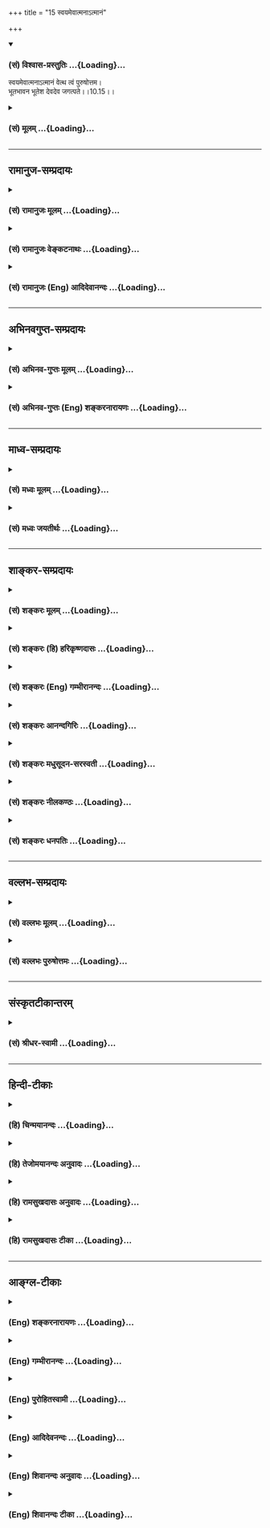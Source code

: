 +++
title = "15 स्वयमेवात्मनाऽत्मानं"

+++
<div class="js_include" newlevelforh1="3" title="(सं) विश्वास-प्रस्तुतिः" unfilled url="/purANam_vaiShNavam/mahAbhAratam/06-bhIShma-parva/03-bhagavad-gItA-parva/saMskRtam/vishvAsa-prastutiH/10_vibhUti-vistAra-yoga/15_svayamevAtmanA-tm.md">
<details open><summary><h3>(सं) विश्वास-प्रस्तुतिः ...{Loading}...</h3></summary>

स्वयमेवात्मनाऽत्मानं वेत्थ त्वं पुरुषोत्तम।  
भूतभावन भूतेश देवदेव जगत्पते।।10.15।।
</details>
</div>
<div class="js_include collapsed" newlevelforh1="3" title="(सं) मूलम्" unfilled url="/purANam_vaiShNavam/mahAbhAratam/06-bhIShma-parva/03-bhagavad-gItA-parva/saMskRtam/mUlam/10_vibhUti-vistAra-yoga/15_svayamevAtmanA-tm.md">
<details><summary><h3>(सं) मूलम् ...{Loading}...</h3></summary>

स्वयमेवात्मनाऽत्मानं वेत्थ त्वं पुरुषोत्तम।  
भूतभावन भूतेश देवदेव जगत्पते।।10.15।।
</details>
</div>


_________________
## रामानुज-सम्प्रदायः
<div class="js_include collapsed" newlevelforh1="3" title="(सं) रामानुजः मूलम्" unfilled url="/purANam_vaiShNavam/mahAbhAratam/06-bhIShma-parva/03-bhagavad-gItA-parva/saMskRtam/rAmAnujaH/mUlam/10_vibhUti-vistAra-yoga/15_svayamevAtmanA-tm.md">
<details><summary><h3>(सं) रामानुजः मूलम् ...{Loading}...</h3></summary>

।।10.15।। हे **पुरुषोत्तम आत्मना आत्मानं त्वं स्वयम् एव** स्वेन एव
ज्ञानेन **वेत्थ। भूतभावन** सर्वेषां भूतानाम् उत्पादयितः; **भूतेश**
सर्वेषां भूतानां नियन्तः; **देवदेव** दैवतानाम् अपि परमदैवत; यथा
मनुष्यमृगपक्षिसरीसृपादीन् सौन्दर्यसौशील्यादिकल्याणगुणगणैः दैवतानि अतीत्य
वर्तन्ते तथा तानि सर्वाणि दैवतानि अपि तैः तैः गुणैः अतीत्य वर्तमान;
**जगत्पते** जगत्स्वामिन्।

</details>
</div>
<div class="js_include collapsed" newlevelforh1="3" title="(सं) रामानुजः वेङ्कटनाथः" unfilled url="/purANam_vaiShNavam/mahAbhAratam/06-bhIShma-parva/03-bhagavad-gItA-parva/saMskRtam/rAmAnujaH/venkaTanAthaH/10_vibhUti-vistAra-yoga/15_svayamevAtmanA-tm.md">
<details><summary><h3>(सं) रामानुजः वेङ्कटनाथः ...{Loading}...</h3></summary>

  
  
।।10.15।। देवादीनां भगवद्वैभवे वक्तृत्वयोग्यता प्रतिक्षिप्ता अथ भगवत एव
स्ववैभववचनयोग्यतामाह -- स्वयमेव इतिश्लोकेन। अत्रपुरुषोत्तम इति संज्ञा
शेषं तु तत्संज्ञान्वयौपयिकगुणपरमिति विभजनाय पूर्वमेवहे
पुरुषोत्तमेत्युक्तम्। अत्रत्वमेव त्वां वेत्थ योऽसि सोऽसि
\[यजुःकाठ.1।3।1\] इति श्रुतिस्मरणाद्यभिप्रायेणआत्मानम् इत्यस्य त्वामिति
प्रतिपादनम्। स्वयमेव इत्यनेन फलितोक्तिःस्वेनैव ज्ञानेनेति। आत्मना --
अन्यैरननुगृहीत इत्यर्थः। यथाऽन्येषांमत्तः स्मृतिर्ज्ञानम् \[15।15\] इति
न तथास्येति भावः। यद्वाआत्मना इत्यस्य व्याख्याज्ञानेनेति;आत्मा जीवे
इत्यारभ्ययत्नेऽर्केऽग्नौ मतौ वायौ इति पाठात्। भावनशब्दस्य
चिन्ताद्यर्थपरत्वव्युदासायाहउत्पादयितरिति। भूतेशजगत्पतिशब्दयोः
पौनरुक्त्यशङ्काव्युदासाय नियन्तृत्वस्वामित्वकथनम्। रक्षणे
व्युत्पन्नस्यापि पतिशब्दस्य शेषित्वे रूढिः। स कारणं करणाधिपाधिपः
\[श्वे.उ.6।9\] तमीश्वराणां परमं महेश्वरं तं दैवतानां परमं च दैवतम्। पतिं
पतीनां परमं परस्ताद्विदाम देवं भुवनेशमीड्यम् \[श्वे.उ.6।7\] इति
श्रुतिसिद्धाश्चत्वारोऽर्थाःभूतभावन इत्यादिभिश्चतुर्भिः प्रतिपाद्यन्त इति
ज्ञापनायदैवतानामपि परमदैवतेति श्रुतिगतैः पदैर्व्याख्यातम्। देवशब्दस्य
जातिविशेषवाचकत्वेन प्रतिसम्बन्धिशब्दत्वाभावात् द्वितीयो देवशब्द
उत्कर्षविशेषविषयतया औपचारिक इति मुख्यगौणानुगतमुपचारनिमित्तं
दर्शयतियथेति।
अन्योन्यवैलक्षण्यस्याकिञ्चित्करत्वायात्यन्तवैलक्षण्यज्ञापनाय च
मृगपक्षिसरीसृपग्रहणम्। यथा देवादीनां कीटाः; तथा परमात्मनो देवा अपि। कीटाः
समस्ताः सुराः दृष्टे यत्र इति ह्याहुः। सौन्दर्यसौशील्येति
विग्रहगुणानामात्मगुणानां चोपलक्षणम्।  
  

</details>
</div>
<div class="js_include collapsed" newlevelforh1="3" title="(सं) रामानुजः (Eng) आदिदेवानन्दः" unfilled url="/purANam_vaiShNavam/mahAbhAratam/06-bhIShma-parva/03-bhagavad-gItA-parva/saMskRtam/rAmAnujaH/english/AdidevAnandaH/10_vibhUti-vistAra-yoga/15_svayamevAtmanA-tm.md">
<details><summary><h3>(सं) रामानुजः (Eng) आदिदेवानन्दः ...{Loading}...</h3></summary>

10.15 O Supreme Person, You Yourself know Yourself by Yourself; namely,
by virtue of Your knowledge! O Creator of beings, namely, O Originator
of all beings! O Lord of all beings, namely, O Controller of all beings!
O God of gods, namely, O the Supreme Deity even of all divinities! Just
as the gods surpass men, animals, birds, reptiles etc., in beauty,
condescension and the host of auspicious alities, You, O Lord, in the
same manner, transcend all these gods in all these attributes! O Ruler
of the universe, O Master of the universe!

</details>
</div>


_________________
## अभिनवगुप्त-सम्प्रदायः
<div class="js_include collapsed" newlevelforh1="3" title="(सं) अभिनव-गुप्तः मूलम्" unfilled url="/purANam_vaiShNavam/mahAbhAratam/06-bhIShma-parva/03-bhagavad-gItA-parva/saMskRtam/abhinava-guptaH/mUlam/10_vibhUti-vistAra-yoga/15_svayamevAtmanA-tm.md">
<details><summary><h3>(सं) अभिनव-गुप्तः मूलम् ...{Loading}...</h3></summary>

।।10.15।। No commentary.  
  

</details>
</div>
<div class="js_include collapsed" newlevelforh1="3" title="(सं) अभिनव-गुप्तः (Eng) शङ्करनारायणः" unfilled url="/purANam_vaiShNavam/mahAbhAratam/06-bhIShma-parva/03-bhagavad-gItA-parva/saMskRtam/abhinava-guptaH/english/shankaranArAyaNaH/10_vibhUti-vistAra-yoga/15_svayamevAtmanA-tm.md">
<details><summary><h3>(सं) अभिनव-गुप्तः (Eng) शङ्करनारायणः ...{Loading}...</h3></summary>

10.15 Sri Abhinavagupta did not comment upon this sloka.

</details>
</div>


_________________
## माध्व-सम्प्रदायः
<div class="js_include collapsed" newlevelforh1="3" title="(सं) मध्वः मूलम्" unfilled url="/purANam_vaiShNavam/mahAbhAratam/06-bhIShma-parva/03-bhagavad-gItA-parva/saMskRtam/madhvaH/mUlam/10_vibhUti-vistAra-yoga/15_svayamevAtmanA-tm.md">
<details><summary><h3>(सं) मध्वः मूलम् ...{Loading}...</h3></summary>

।।10.12 -- 10.15।। ब्रह्म परिपूर्णम्। अथ कस्मादुच्यते परं ब्रह्म ৷৷.
बृहद्बृहत्या बृंहयति \[अ.शिर.4\] इति च श्रुतिः। बृह बृहि वृद्धाविति
पठन्ति। परमं यो महद्ब्रह्म \[म.भा.13।149।9\] इति च। विविधमासीदिति विभुः।
तथा हि वारुणशाखायाम् -- विभु प्रभु प्रथमं मेहनावतः \[ऋक्सं.2।7।2।5\] इति
स ह्येव प्रभावाद्विविधोऽभवत् इति। सोऽकामयत बहु स्यां प्रजायेय
\[तै.उ.2।6\] इत्यादेश्च।

</details>
</div>
<div class="js_include collapsed" newlevelforh1="3" title="(सं) मध्वः जयतीर्थः" unfilled url="/purANam_vaiShNavam/mahAbhAratam/06-bhIShma-parva/03-bhagavad-gItA-parva/saMskRtam/madhvaH/jayatIrthaH/10_vibhUti-vistAra-yoga/15_svayamevAtmanA-tm.md">
<details><summary><h3>(सं) मध्वः जयतीर्थः ...{Loading}...</h3></summary>

।।10.12 -- 10.15।। ब्रह्मविभुशब्दावैकार्थ्यपरिहाराय क्रमेण सप्रमाणकं
व्याचष्टे -- **ब्रह्मे**ति। परं वस्तु ब्रह्मेति कस्मादुच्यते बृहतिं
पूर्णं भवति बृंहयति पूरयति चान्यान्। बृहतेर्मन्प्रत्ययोऽमागमश्च। ईश्वरो
ब्रह्मणोऽन्यः स कथं परं ब्रह्मेत्युच्यते इत्यत उक्तम् -- **परममि**ति।
विविधमनेकरूपत्वेनाभवत्। मेहनावतः सेचकस्य भगवतः प्रथमं रूपं विभु प्रभु
चेत्येतदनूद्य व्याख्यायते। प्राभवत्समर्थोऽभवदिति प्रभुः विविधोऽभवदिति
विभुः। सोऽकामयत इति विविधभवने श्रुत्यन्तरम्। विप्रसम्भ्यो ड्वसंज्ञायाम्
\[अष्टा.3।2।180\] इति च स्मृतिः।

</details>
</div>


_________________
## शाङ्कर-सम्प्रदायः
<div class="js_include collapsed" newlevelforh1="3" title="(सं) शङ्करः मूलम्" unfilled url="/purANam_vaiShNavam/mahAbhAratam/06-bhIShma-parva/03-bhagavad-gItA-parva/saMskRtam/shankaraH/mUlam/10_vibhUti-vistAra-yoga/15_svayamevAtmanA-tm.md">
<details><summary><h3>(सं) शङ्करः मूलम् ...{Loading}...</h3></summary>

।।10.15।। --,**स्वयमेव आत्मना आत्मानं वेत्थ** जानासि **त्वं**
निरतिशयज्ञानैश्वर्यबलादिशक्तिमन्तम् ईश्वरं **पुरुषोत्तम।** भूतानि
भावयतीति भूतभावनः; **हे भूतभावन। भूतेश** भूतानाम् ईशितः। हे **देवदेव
जगत्पते**।।

</details>
</div>
<div class="js_include collapsed" newlevelforh1="3" title="(सं) शङ्करः (हि) हरिकृष्णदासः" unfilled url="/purANam_vaiShNavam/mahAbhAratam/06-bhIShma-parva/03-bhagavad-gItA-parva/saMskRtam/shankaraH/hindI/harikRShNadAsaH/10_vibhUti-vistAra-yoga/15_svayamevAtmanA-tm.md">
<details><summary><h3>(सं) शङ्करः (हि) हरिकृष्णदासः ...{Loading}...</h3></summary>

।।10.15।। क्योंकि आप देवादिके आदि कारण हैं; इसलिये --, हे पुरुषोत्तम हे
भूतप्राणियोंको उत्पन्न करनेवाले भूतभावन हे भूतेशभूतोंके ईश्वर हे देवोंके
देव हे जगत्पते आप स्वयं ही अपनेद्वारा अपने आपको अर्थात् निरतिशय ज्ञान;
ऐश्वर्य; सामर्थ्य आदि शक्तियोंसे युक्त ईश्वरको जानते हैं।

</details>
</div>
<div class="js_include collapsed" newlevelforh1="3" title="(सं) शङ्करः (Eng) गम्भीरानन्दः" unfilled url="/purANam_vaiShNavam/mahAbhAratam/06-bhIShma-parva/03-bhagavad-gItA-parva/saMskRtam/shankaraH/english/gambhIrAnandaH/10_vibhUti-vistAra-yoga/15_svayamevAtmanA-tm.md">
<details><summary><h3>(सं) शङ्करः (Eng) गम्भीरानन्दः ...{Loading}...</h3></summary>

10.15 Purusottama, O supreme Person; bhuta-bhavana, O Creator of beings,
one who brings the creatures into being; bhutesa, the Lord of beings;
deva-deva, O God of gods; jagat-pate, the Lord of the worlds; tvam, You;
svayam, Yourself; eva, alone; vettha, know; atmanam, Yourself, as God
possessed of unsurpassable powers of knowledge, sovereignty, strength,
etc.; atmana, by Yourself.

</details>
</div>
<div class="js_include collapsed" newlevelforh1="3" title="(सं) शङ्करः आनन्दगिरिः" unfilled url="/purANam_vaiShNavam/mahAbhAratam/06-bhIShma-parva/03-bhagavad-gItA-parva/saMskRtam/shankaraH/AnandagiriH/10_vibhUti-vistAra-yoga/15_svayamevAtmanA-tm.md">
<details><summary><h3>(सं) शङ्करः आनन्दगिरिः ...{Loading}...</h3></summary>

।।10.15।। कश्चिदेव महता कष्टेनानेकजन्मसंसिद्धो जानाति
त्वदनुगृहीतस्त्वद्रूपमित्यभिप्रेत्याह -- **यत इति।**
स्वयमेवोपदेशमन्तरेणेत्यर्थः। आत्मना प्रत्यक्त्वेनाविषयतयेति यावत्।
आत्मानं निरुपाधिकं रूपम्। नच तव सोपाधिकमपि रूपमन्यस्य गोचरे तिष्ठतीत्याह
-- **निरतिशयेति।** पुरुषश्चासावुत्तमश्चेति
क्षराक्षरातीतपूर्णचैतन्यरूपत्वं संबोधनेन बोध्यते। सर्वप्रकृतित्वं
सर्वकर्तृत्वं च कथयति -- **भूतानीति।** सर्वेश्वरत्वमाह --
**भूतानामिति।** उक्तं ते सोपाधिकं रूपं देवादीनामाराध्यतामधिगच्छतीत्याह
-- **देवेति।** जगतः सर्वस्य स्वामित्वेन पालयितृत्वमाह -- **जगदिति।**

</details>
</div>
<div class="js_include collapsed" newlevelforh1="3" title="(सं) शङ्करः मधुसूदन-सरस्वती" unfilled url="/purANam_vaiShNavam/mahAbhAratam/06-bhIShma-parva/03-bhagavad-gItA-parva/saMskRtam/shankaraH/madhusUdana-sarasvatI/10_vibhUti-vistAra-yoga/15_svayamevAtmanA-tm.md">
<details><summary><h3>(सं) शङ्करः मधुसूदन-सरस्वती ...{Loading}...</h3></summary>

।।10.15।। यतस्त्वं तेषां सर्वेषामादिरशक्यज्ञानश्चातः -- स्वयमेव
अन्योपदेशादिकमन्तरेणैव त्वमेवात्मना स्वरूपेणात्मानं निरुपाधिकं सोपाधिकं
च; निरुपाधिकं प्रत्यक्त्वेनाविषयतया सोपाधिकं च
निरतिशयज्ञानैश्वर्यादिशक्तिमत्त्वेन वेत्थ जानासि नान्यः कश्चित्।
अन्यैर्ज्ञातुमशक्यमहं कथं जानीयामित्याशङ्कामपनुदन्प्रेमौत्कण्ठ्येन बहुधा
संबोधयति। हे पुरुषोत्तम; त्वदपेक्षया सर्वेऽपि पुरुषा अपकृष्टा एव।
अतस्तेषामशक्यं सर्वोत्तमस्य तव शक्यमेवेत्यभिप्रायः। पुरुषोत्तमत्वमेव
विवृणोति पुनश्चतुर्भिः संबोधनैः -- भूतानि सर्वाणि भावयत्युत्पादयतीति हे
भूतभावन सर्वभूतपितः। पितापि कश्चिन्नेष्टस्तत्राह हे भूतेश
सर्वभूतनियन्तः। नियन्तापि कश्चिन्नाराध्यस्तत्राह हे देवदेव देवानां
सर्वाराध्यानामप्याराध्य। आराध्योऽपि कश्चिन्न पालयितृत्वेन पतिस्तत्राह हे
जगत्पते हिताहितोपदेशकवेदप्रणेतृत्वेन सर्वस्य जगतः पालयितः।
एतादृशसर्ववविशेषणविशिष्टस्त्वं सर्वेषां पिता सर्वेषां गुरुः सर्वेषां
राजा अतः सर्वैः प्रकारैः सर्वेषामाराध्य इति किं वाच्यं पुरुषोत्तमत्वं
तवेति भावः।

</details>
</div>
<div class="js_include collapsed" newlevelforh1="3" title="(सं) शङ्करः नीलकण्ठः" unfilled url="/purANam_vaiShNavam/mahAbhAratam/06-bhIShma-parva/03-bhagavad-gItA-parva/saMskRtam/shankaraH/nIlakaNThaH/10_vibhUti-vistAra-yoga/15_svayamevAtmanA-tm.md">
<details><summary><h3>(सं) शङ्करः नीलकण्ठः ...{Loading}...</h3></summary>

।।10.15।। हे भूतभावन भूतानां भावक।

</details>
</div>
<div class="js_include collapsed" newlevelforh1="3" title="(सं) शङ्करः धनपतिः" unfilled url="/purANam_vaiShNavam/mahAbhAratam/06-bhIShma-parva/03-bhagavad-gItA-parva/saMskRtam/shankaraH/dhanapatiH/10_vibhUti-vistAra-yoga/15_svayamevAtmanA-tm.md">
<details><summary><h3>(सं) शङ्करः धनपतिः ...{Loading}...</h3></summary>

।।10.15।। अतः सर्वेषामादिस्त्वं स्वयमेवान्योपदेशमन्तरेणात्मना
नत्वन्तःकरणादिकरणेनात्मानं निरुपाधिकं सोपाधिकं च
निरतिशयज्ञानैश्वर्यबलादिशक्तिमन्तं जानासि नत्वन्यस्त्वदननुग्रीतः। भगवतः
निरुपाधिकात्मज्ञानसामर्थ्यं संबोधनेनाप्याह -- हे पुरुषोत्तमेति।
निरुपाधिकः परमात्मा त्वं निरुपाधिकं स्वस्वरुपं वेत्थेति भावः।
सोपाधिकोऽपि जगत्कर्तृत्वादिमांस्त्वमेवातस्तमपि त्वमेव जानासीति ध्वनयन्
चतुर्धा संबोधयति। भूतभावनेत्यादिना। भूतोत्पादक; भूतेष भूतनियन्तः। देवदेव
देवानां सूर्यादीनामपि द्योतक; जगत्पते जगत्पालक। तथाच जगत
उत्प्तिस्थितिनियमकर्ता त्वमेव। ननु ब्रह्मादयः सूर्यादयो रुद्रादय
एतत्कर्तारो दृश्यन्ते इत्याशङ्क्य देवानां ब्रह्मादीनामपि देव;
त्वदधिष्ठिता एव ते उत्पत्त्यादिकर्तारो न स्वतन्त्रा इति भावः।

</details>
</div>


_________________
## वल्लभ-सम्प्रदायः
<div class="js_include collapsed" newlevelforh1="3" title="(सं) वल्लभः मूलम्" unfilled url="/purANam_vaiShNavam/mahAbhAratam/06-bhIShma-parva/03-bhagavad-gItA-parva/saMskRtam/vallabhaH/mUlam/10_vibhUti-vistAra-yoga/15_svayamevAtmanA-tm.md">
<details><summary><h3>(सं) वल्लभः मूलम् ...{Loading}...</h3></summary>

।।10.15।। किं तर्हि स्वयमेव वेत्थेति तदप्यात्मना; न साधनान्तरेण।

</details>
</div>
<div class="js_include collapsed" newlevelforh1="3" title="(सं) वल्लभः पुरुषोत्तमः" unfilled url="/purANam_vaiShNavam/mahAbhAratam/06-bhIShma-parva/03-bhagavad-gItA-parva/saMskRtam/vallabhaH/puruShottamaH/10_vibhUti-vistAra-yoga/15_svayamevAtmanA-tm.md">
<details><summary><h3>(सं) वल्लभः पुरुषोत्तमः ...{Loading}...</h3></summary>

  
  
।।10.15।। यतोऽन्ये न विदुरतः स्वस्वरूपं स्वयमेव
जाना**सी**त्याह৷৷৷৷৷৷৷৷৷৷৷৷৷৷৷৷৷৷. -- स्वयमेवेति। स्वयं स्वेच्छयैव; न
केनचित् प्रेरितः। आत्मना स्वस्वरूपेणैव आत्मानं यादृशोऽसि तादृशं त्वमेव
वेत्थ; जानासीत्यर्थः। अन्यथा ज्ञानहेतुभूतत्वेन सम्बोधयति। हे पुरुषोत्तम
केन कथं वा ज्ञातुं योग्य इत्यर्थः। अतएव ब्रह्माण्डपुराणे -- नैष भावयितुं
योग्यः केनचित् पुरुषोत्तम् इत्युक्तम्। ननु तर्हियो मामजमनादिं च वेत्ति
\[10।3\] इति कथमुक्तं इत्याशङ्क्य तत्कृपया स्ववेदनात्मकस्वशक्तिदानेन
ज्ञापयतीतिददामि बुद्धियोगं तम् \[10।10\] इत्यादिनोक्तम्। तथात्वेनैव
सम्बोधयन्नाह -- भूतभावनेत्यादिभिः। हे भूतभावन भूतानि भावयसि
स्वभावयुक्तानि करोषीति तथा। कथमेवं करोतीत्यत आह -- भूतेश तेषां स्वामी
नियामकः तेन स्वीयत्वेन करोतीति भावः। ईशत्वेऽपि कथमेवं करोति इत्यत आह --
देवदेव पूज्यानामपि पूज्य तत्पूजादिसन्तुष्टस्तथा करोतीति भावः। तर्हि
देवेष्वेव तथोचितं; न तु सर्वेष्वित्यत आह -- जगत्पते इति। जगतः सर्वस्यैव
पतिः पालको रक्षक इति यावत् रक्षार्थं तथा करोतीति भावः।  
  

</details>
</div>


_________________
## संस्कृतटीकान्तरम्
<div class="js_include collapsed" newlevelforh1="3" title="(सं) श्रीधर-स्वामी" unfilled url="/purANam_vaiShNavam/mahAbhAratam/06-bhIShma-parva/03-bhagavad-gItA-parva/saMskRtam/shrIdhara-svAmI/10_vibhUti-vistAra-yoga/15_svayamevAtmanA-tm.md">
<details><summary><h3>(सं) श्रीधर-स्वामी ...{Loading}...</h3></summary>

।।10.15।। किं तर्हि **-- स्वयमिति।** स्वयमेव त्वमात्मानं वेत्थ जानासि
नान्यः तदप्यात्मना स्वेनैव वेत्थ न साधनान्तरेण। अत्यादरेण बहुधा संबोधयति
हे पुरुषोत्तम। पुरुषोत्तमत्वे हेतुगर्भाणि संबोधनानि। हे भूतभावन
भूतोत्पादक भूतानामीश नियन्तः; देवानामादित्यादीनां देव प्रकाशक; जगत्पते
विश्वपालक।

</details>
</div>


_________________
## हिन्दी-टीकाः
<div class="js_include collapsed" newlevelforh1="3" title="(हि) चिन्मयानन्दः" unfilled url="/purANam_vaiShNavam/mahAbhAratam/06-bhIShma-parva/03-bhagavad-gItA-parva/hindI/chinmayAnandaH/10_vibhUti-vistAra-yoga/15_svayamevAtmanA-tm.md">
<details><summary><h3>(हि) चिन्मयानन्दः ...{Loading}...</h3></summary>

।।10.15।। यह श्लोक दर्शाता है कि किस प्रकार श्रीकृष्ण उस परम सत्य का
वर्णन करने में सक्षम हैं; जिसे न स्वर्ग के देवता जान सकते हैं और न
दानवगण। आत्मा को कभी प्रमाणों (इन्द्रियों) के द्वारा दृश्य पदार्थ के रूप
में नहीं जाना जा सकता है; और न वह हमारी शुभ अशुभ प्रवृत्तियों के द्वारा
ही अनुभव किया जा सकता है। परन्तु; आत्मा चैतन्य स्वरूप होने से स्वयं
ज्ञानमय है और ज्ञान को जानने के लिए किसी अन्य प्रमाण (ज्ञान का साधन) की
आवश्यकता नहीं होती। इसलिए अर्जुन यहाँ कहता है; आप स्वयं अपने से अपने आप
को जानते हैं। साङ्ख्यदर्शन के अनुसार प्रतिदेह में स्थित चैतन्य; पुरुष
कहलाता है। यहाँ श्रीकृष्ण को पुरुषोत्तम नाम से सम्बोधित किया गया है;
जिसका अर्थ है; वह एकमेव अद्वितीय तत्त्व जो भूतमात्र की आत्मा है।
पुरुषोत्तम शब्द का लौकिक अर्थ है पुरुषों में उत्तम तथा अध्यात्मशास्त्र
के अनुसार अर्थ है परमात्मा। अब अर्जुन; भगवान् श्रीकृष्ण के शुद्ध ब्रह्म
के रूप में स्वीकार करके उनका गौरव गान करते हुए उन्हें इन नामों से
सम्बोधित करता है; हे भूतभावन (भूतों की उत्पत्ति करने वाले) हे भूतेश हे
देवों के देव हे जगत् के शासक स्वामी किसी भी वस्तु का सारतत्त्व उस वस्तु
के गुणों का शासक और धारक होता है। स्वर्ण आभूषणों के आकार; आभा आदि गुणों
का शासक होता है। परन्तु चैतन्य की नियमन एवं शासन की शक्ति अन्य की
अपेक्षा अधिक है; क्योंकि उसके बिना हम न कुछ जान सकते हैं और न कुछ कर्म
ही कर सकते हैं। वस्तुओं और घटनाओं का भान या ज्ञान तभी संभव होता है जब
इनके द्वारा अन्तकरण में उत्पन्न वृत्तियाँ इस शुद्ध चैतन्यरूप आत्म्ाा से
प्रकाशित होती हैं। अपने आश्चर्य; आदर और भक्ति को व्यक्त करने वाले इस कथन
के बाद; अब अर्जुन सीधे ही भगवान् के समक्ष अपनी बौद्धिक जिज्ञासा को प्रकट
करता है --

</details>
</div>
<div class="js_include collapsed" newlevelforh1="3" title="(हि) तेजोमयानन्दः अनुवादः" unfilled url="/purANam_vaiShNavam/mahAbhAratam/06-bhIShma-parva/03-bhagavad-gItA-parva/hindI/tejomayAnandaH/anuvAdaH/10_vibhUti-vistAra-yoga/15_svayamevAtmanA-tm.md">
<details><summary><h3>(हि) तेजोमयानन्दः अनुवादः ...{Loading}...</h3></summary>

।।10.15।। हे पुरुषोत्तम ! हे भूतभावन ! हे भूतेश ! हे देवों के देव ! हे
जगत् के स्वामी ! आप स्वयं ही अपने आप को जानते हैं।।

</details>
</div>
<div class="js_include collapsed" newlevelforh1="3" title="(हि) रामसुखदासः अनुवादः" unfilled url="/purANam_vaiShNavam/mahAbhAratam/06-bhIShma-parva/03-bhagavad-gItA-parva/hindI/rAmasukhadAsaH/anuvAdaH/10_vibhUti-vistAra-yoga/15_svayamevAtmanA-tm.md">
<details><summary><h3>(हि) रामसुखदासः अनुवादः ...{Loading}...</h3></summary>

।।10.15।। हे भूतभावन ! हे भूतेश ! हे देवदेव ! हे जगत्पते ! हे पुरुषोत्तम
! आप स्वयं ही अपने-आपसे अपने-आपको जानते हैं।

</details>
</div>
<div class="js_include collapsed" newlevelforh1="3" title="(हि) रामसुखदासः टीका" unfilled url="/purANam_vaiShNavam/mahAbhAratam/06-bhIShma-parva/03-bhagavad-gItA-parva/hindI/rAmasukhadAsaH/TIkA/10_vibhUti-vistAra-yoga/15_svayamevAtmanA-tm.md">
<details><summary><h3>(हि) रामसुखदासः टीका ...{Loading}...</h3></summary>

।।10.15।।***व्याख्या--'*****भूतभावन भूतेश देवदेव जगत्पते
पुरुषोत्तम'--**सम्पूर्ण प्राणियोंको संकल्पमात्रसे उत्पन्न करनेवाले
होनेसे आप 'भूतभावन' हैं; सम्पूर्ण प्राणियोंके और देवताओंके मालिक होनेसे
आप 'भूतेश' और 'देवदेव' हैं; जड-चेतन, स्थावर-जङ्गममात्र जगत्का पालन-पोषण
करनेवाले होनेसे आप 'जगत्पति' हैं; और सम्पूर्ण पुरुषोंमें उत्तम होनेसे आप
लोकमें और वेदमें 'पुरुषोत्तम' नामसे कहे गये हैं (गीता 15। 18) **(टिप्पणी
प₀ 550)**।  
  
इस श्लोकमें पाँच सम्बोधन आये हैं। इतने सम्बोधन गीताभरमें दूसरे किसी भी
श्लोकमें नहीं आये। कारण है कि भगवान्की विभूतियोंकी और भक्तोंपर कृपा
करनेकी बात सुनकर अर्जुनमें भगवान्के प्रति विशेष भाव पैदा होते हैं और उन
भावोंमें विभोर होकर वे भगवान्के लिये एक साथ पाँच सम्बोधनोंका प्रयोग करते
हैं **(टिप्पणी प₀ 551)**। '**स्वयमेवात्मनात्मानं वेत्थ त्वम्'--**भगवान्
अपने-आपको अपनेआपसे ही जानते हैं। अपने-आपको जाननेमें उन्हें किसी प्राकृत
साधनकी आवश्यकता नहीं होती। अपने-आपको जाननेमें उनकी अपनी कोई वृत्ति पैदा
नहीं होती, कोई जिज्ञासा भी नहीं होती, किसी करण-(अन्तःकरण और बहिःकरण-) की
आवश्यकता भी नहीं,होती। उनमें शरीर-शरीरीका भाव भी नहीं है। वे तो
स्वतः-स्वाभाविक अपने-आपसे ही अपने-आपको जानते हैं। उनका यह ज्ञान
करण-निरपेक्ष है, करण-सापेक्ष नहीं। इस श्लोकका भाव यह है कि जैसे भगवान्
अपने-आपको अपने-आपसे ही जानते हैं, ऐसे ही भगवान्के अंश जीवको भी अपने-आपसे
ही अपने-आपको अर्थात् अपने स्वरूपको जानना चाहिये। अपने-आपको अपने स्वरूपका
जो ज्ञान होता है, वह सर्वथा करण-निरपेक्ष होता है। इसलिये इन्द्रियाँ, मन,
बुद्धि आदिसे अपने स्वरूपको नहीं जान सकते। भगवान्का अंश होनेसे भगवान्की
तरह जीवका अपना ज्ञान भी करण-निरपेक्ष है।  
  
***सम्बन्ध--***विभूतियोंका ज्ञान भगवान्में दृढ़ करानेवाला है (गीता 10।
7)। अतः अब आगेके श्लोकोंमें अर्जुन भगवान्से विभूतियोंको विस्तारसे कहनेके
लिये प्रार्थना करते हैं।

</details>
</div>


_________________
## आङ्ग्ल-टीकाः
<div class="js_include collapsed" newlevelforh1="3" title="(Eng) शङ्करनारायणः" unfilled url="/purANam_vaiShNavam/mahAbhAratam/06-bhIShma-parva/03-bhagavad-gItA-parva/english/shankaranArAyaNaH/10_vibhUti-vistAra-yoga/15_svayamevAtmanA-tm.md">
<details><summary><h3>(Eng) शङ्करनारायणः ...{Loading}...</h3></summary>

10.15. Only Yourself know Yourself by Yourself, O Supreme Purusa,
Creator of all beings, Lord of beings, God of gods, Lord of the Universe
!

</details>
</div>
<div class="js_include collapsed" newlevelforh1="3" title="(Eng) गम्भीरानन्दः" unfilled url="/purANam_vaiShNavam/mahAbhAratam/06-bhIShma-parva/03-bhagavad-gItA-parva/english/gambhIrAnandaH/10_vibhUti-vistAra-yoga/15_svayamevAtmanA-tm.md">
<details><summary><h3>(Eng) गम्भीरानन्दः ...{Loading}...</h3></summary>

10.15 O supreme Person, the Creator of beings, the Lord of beings, God
of gods, the Lord of the worlds, You Yourself alone know Yourself by
Yourself.

</details>
</div>
<div class="js_include collapsed" newlevelforh1="3" title="(Eng) पुरोहितस्वामी" unfilled url="/purANam_vaiShNavam/mahAbhAratam/06-bhIShma-parva/03-bhagavad-gItA-parva/english/purohitasvAmI/10_vibhUti-vistAra-yoga/15_svayamevAtmanA-tm.md">
<details><summary><h3>(Eng) पुरोहितस्वामी ...{Loading}...</h3></summary>

10.15 Thou alone knowest Thyself, by the power of Thy Self; Thou the
Supreme Spirit, the Source and Master of all being, the Lord of Lords,
the Ruler of the Universe.

</details>
</div>
<div class="js_include collapsed" newlevelforh1="3" title="(Eng) आदिदेवनन्दः" unfilled url="/purANam_vaiShNavam/mahAbhAratam/06-bhIShma-parva/03-bhagavad-gItA-parva/english/AdidevanandaH/10_vibhUti-vistAra-yoga/15_svayamevAtmanA-tm.md">
<details><summary><h3>(Eng) आदिदेवनन्दः ...{Loading}...</h3></summary>

10.15 O Supreme Person, O Creator of beings, O Lord of beings, O God of
gods, O Ruler of the universe, You Yourself know Yourself by Yourself.

</details>
</div>
<div class="js_include collapsed" newlevelforh1="3" title="(Eng) शिवानन्दः अनुवादः" unfilled url="/purANam_vaiShNavam/mahAbhAratam/06-bhIShma-parva/03-bhagavad-gItA-parva/english/shivAnandaH/anuvAdaH/10_vibhUti-vistAra-yoga/15_svayamevAtmanA-tm.md">
<details><summary><h3>(Eng) शिवानन्दः अनुवादः ...{Loading}...</h3></summary>

10.15 Verily, Thou Thyself knowest Thyself by Thyself, O Supreme Person,
O source and Lord of beings, O God of gods, O ruler of the world!

</details>
</div>
<div class="js_include collapsed" newlevelforh1="3" title="(Eng) शिवानन्दः टीका" unfilled url="/purANam_vaiShNavam/mahAbhAratam/06-bhIShma-parva/03-bhagavad-gItA-parva/english/shivAnandaH/TIkA/10_vibhUti-vistAra-yoga/15_svayamevAtmanA-tm.md">
<details><summary><h3>(Eng) शिवानन्दः टीका ...{Loading}...</h3></summary>

10.15 स्वयम् Thyself; एव only; आत्मना by Thyself; आत्मानम् Thyself;
वेत्थ (Thou) knowest; त्वम् Thou; पुरुषोत्तम O Purusha Supreme; भूतभावन
O source of beings; भूतेश O Lord of beings; देवदेव O God of,gods;
जगत्पते O ruler of the world.Commentary Purushottama means the best
among all Purushas. He assumes the four forms; viz.; the source of
beings; the Lord of beings; God of gods and ruler of the world. Hence He
is called Purushottama.Devadeva is He who is worshipped even by Indra
and other gods.Jagatpati The Lord protects the world and guides the
people through the instructions given in the Vedas. Hence the name ruler
of the world.

</details>
</div>
